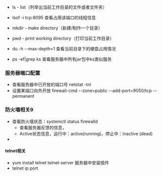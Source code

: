 * ls - list（列举出当前工作目录的文件或者文件夹）
* lsof -i tcp:8095 查看占用该端口的线程信息



* mkdir - make directory（新建/制作一个目录）
* pwd - print working directory（打印当前工作目录）
* du -h --max-depth=1 查看当前目录下的硬盘占用情况
*  ps -ef|grep ks 查看服务器中所有jar包中ks类似服务





### 服务器端口配置

* 查看服务器中已开放的端口号 netstat -tnl
* 设置某端口向外开放 firewall-cmd --zone=public --add-port=9050/tcp --permanent

### 防火墙相关9

* 查看防火墙状态：systemctl status firewalld
  * 查看服务器反馈的信息，
  * Active状态信息，运行中：active(running)，停止中：inactive (dead)
* 



#### telnet相关

* yum install telnet telnet-server 服务器中安装插件
* telnet ip port